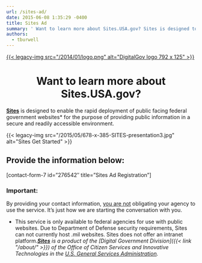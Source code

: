 ```yaml
---
url: /sites-ad/
date: 2015-06-08 1:35:29 -0400
title: Sites Ad
summary: ' Want to learn more about Sites.USA.gov? Sites is designed to enable the rapid deployment of public facing federal government websites* for the purpose of providing public information in a secure and readily accessible environment. Provide the information below: [contact-form-7 id=&#8221;276542&#8243;'
authors:
  - tburwell
---
```


[{{< legacy-img src="/2014/01/logo.png" alt="DigitalGov logo 792 x 125" >}}](http://www.DigitalGov.gov)

<h1 style="text-align: center">
  Want to learn more about Sites.USA.gov?
</h1>

[**Sites**](https://sites.usa.gov/) is designed to enable the rapid deployment of public facing federal government websites* for the purpose of providing public information in a secure and readily accessible environment.

{{< legacy-img src="/2015/05/678-x-385-SITES-presentation3.jpg" alt="Sites Get Started" >}}

## **Provide the information below:**

[contact-form-7 id=&#8221;276542&#8243; title=&#8221;Sites Ad Registration&#8221;]

### Important:

By providing your contact information, <span style="text-decoration: underline">you are not</span> obligating your agency to use the service. It&#8217;s just how we are starting the conversation with you.

* This service is only available to federal agencies for use with public websites. Due to Department of Defense security requirements, Sites can not currently host .mil websites. Sites does not offer an intranet platform._[**Sites**](https://sites.usa.gov/) is a product of the [Digital Government Division]({{< link "/about/" >}}) of the Office of Citizen Services and Innovative Technologies in the [U.S. General Services Administration](http://www.gsa.gov/)._